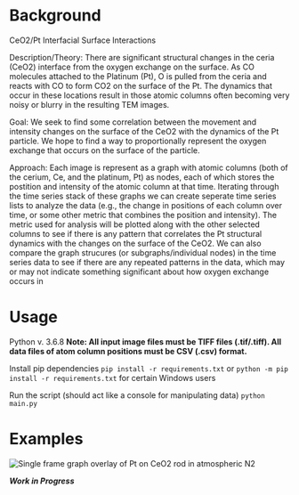 Background 
===============
CeO2/Pt Interfacial Surface Interactions

Description/Theory: 
    There are significant structural changes in the ceria (CeO2) interface from the oxygen exchange
on the surface. As CO molecules attached to the Platinum (Pt), O is pulled from the ceria and reacts 
with CO to form CO2 on the surface of the Pt. The dynamics that occur in these locations result in 
those atomic columns often becoming very noisy or blurry in the resulting TEM images.

Goal:
    We seek to find some correlation between the movement and intensity changes on the surface of the 
CeO2 with the dynamics of the Pt particle. We hope to find a way to proportionally represent
the oxygen exchange that occurs on the surface of the particle.

Approach:
    Each image is represent as a graph with atomic columns (both of the cerium, Ce, and the platinum, Pt)
as nodes, each of which stores the postition and intensity of the atomic column at that time. Iterating 
through the time series stack of these graphs we can create seperate time series lists to analyze the 
data (e.g., the change in positions of each column over time, or some other metric that combines 
the position and intensity).
    The metric used for analysis will be plotted along with the other selected columns to see if there is
any pattern that correlates the Pt structural dynamics with the changes on the surface of the CeO2.
    We can also compare the graph strucures (or subgraphs/individual nodes) in the time series data to see if 
there are any repeated patterns in the data, which may or may not indicate something significant about how
oxygen exchange occurs in 

Usage
===============
Python v. 3.6.8
**Note: All input image files must be TIFF files (.tif/.tiff). All data files of atom column positions  must be CSV (.csv) format.**

Install pip dependencies
`pip install -r requirements.txt` or `python -m pip install -r requirements.txt` for certain Windows users

Run the script (should act like a console for manipulating data)
`python main.py`

Examples
===============
![Single frame graph overlay of Pt on CeO2 rod in atmospheric N2](https://drive.google.com/file/d/12e_KlGYdAI1wEZyNkuFifd1UlKGQ6o47/view)


***Work in Progress***
